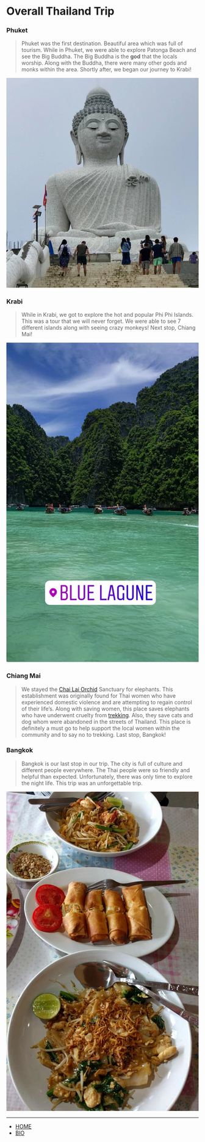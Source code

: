 # Overall Thailand Trip

### Phuket

> Phuket was the first destination. Beautiful area which was full of tourism. While in Phuket, we were able to explore Patonga Beach and see the Big Buddha. The Big Buddha is the **god** that the locals worship. Along with the Buddha, there were many other gods and monks within the area. Shortly after, we began our journey to Krabi!

![Alt text](bigbuddha.jpg "Big Buddha")


### Krabi

> While in Krabi, we got to explore the hot and popular Phi Phi Islands. This was a tour that we will never forget. We were able to see 7 different islands along with seeing crazy monkeys! Next stop, Chiang Mai!

![Alt text](krabi.jpg "Blue Lagoon")


### Chiang Mai

> We stayed the [Chai Lai Orchid](https://www.chailaiorchid.com/chai-lai-orchid/) Sanctuary for elephants. This establishment was originally found for Thai women who have experienced domestic violence and are attempting to regain control of their life’s. Along with saving women, this place saves elephants who have underwent cruelty from [trekking](https://www.telegraph.co.uk/expat/expatlife/11048530/The-dark-side-of-animal-tourism-in-Thailand.html "click here to learn more about trekking"). Also, they save cats and dog whom were abandoned in the streets of Thailand. This place is definitely a must go to help support the local women within the community and to say no to trekking. Last stop, Bangkok!


### Bangkok

>  Bangkok is our last stop in our trip. The city is full of culture and different people everywhere. The Thai people were so friendly and helpful than expected. Unfortunately, there was only time to explore the night life. This trip was an unforgettable trip.  


![Alt text](phuketfood.jpg "Food")

---
- [HOME](https://jlveliz3.github.io "this will take you back to my homepage")
- [BIO](https://jlveliz3.github.io/bio)
